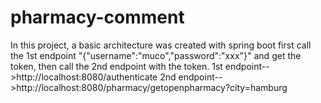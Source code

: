 # pharmacy-comment
In this project, a basic architecture was created with spring boot
first call the 1st endpoint "{"username":"muco","password":"xxx"}" and get the token, then call the 2nd endpoint with the token.
1st endpoint-->http://localhost:8080/authenticate
2nd endpoint-->http://localhost:8080/pharmacy/getopenpharmacy?city=hamburg
